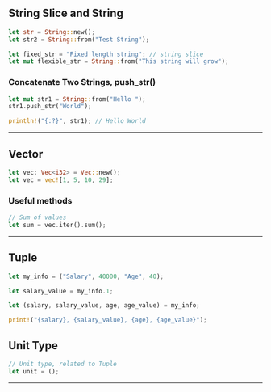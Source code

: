 ## String Slice and String
```rust
let str = String::new();
let str2 = String::from("Test String");

let fixed_str = "Fixed length string"; // string slice
let mut flexible_str = String::from("This string will grow");
```

### Concatenate Two Strings, push_str()
```rust
let mut str1 = String::from("Hello ");
str1.push_str("World");

println!("{:?}", str1); // Hello World
```

---

## Vector
```rust
let vec: Vec<i32> = Vec::new();
let vec = vec![1, 5, 10, 29];
```

### Useful methods
```rust
// Sum of values
let sum = vec.iter().sum();
```

---

## Tuple
```rust
let my_info = ("Salary", 40000, "Age", 40);

let salary_value = my_info.1;

let (salary, salary_value, age, age_value) = my_info;

print!("{salary}, {salary_value}, {age}, {age_value}");
```

## Unit Type
```rust
// Unit type, related to Tuple
let unit = ();
```

---

